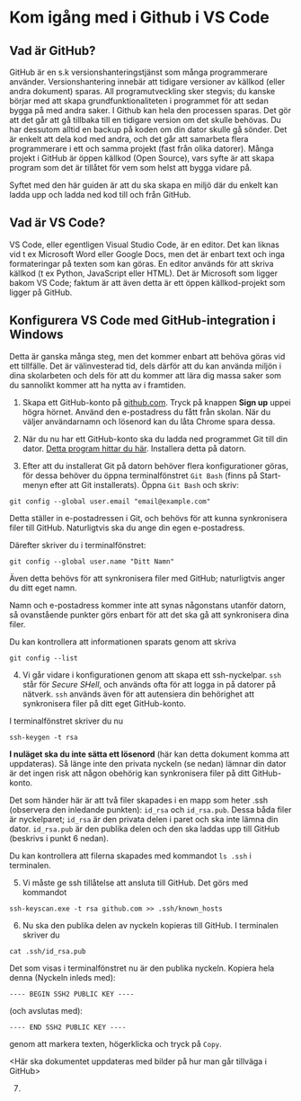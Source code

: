 # Kom igång med i Github i VS Code
## Vad är GitHub?
GitHub är en s.k versionshanteringstjänst som många programmerare använder. Versionshantering innebär att tidigare versioner av källkod (eller andra dokument) sparas. All programutveckling sker stegvis; du kanske börjar med att skapa grundfunktionaliteten i programmet för att sedan bygga på med andra saker. I Github kan hela den processen sparas. Det gör att det går att gå tillbaka till en tidigare version om det skulle behövas. Du har dessutom alltid en backup på koden om din dator skulle gå sönder. Det är enkelt att dela kod med andra, och det går att samarbeta flera programmerare i ett och samma projekt (fast från olika datorer). Många projekt i GitHub är öppen källkod (Open Source), vars syfte är att skapa program som det är tillåtet för vem som helst att bygga vidare på. 

Syftet med den här guiden är att du ska skapa en miljö där du enkelt kan ladda upp och ladda ned kod till och från GitHub.

## Vad är VS Code?
VS Code, eller egentligen Visual Studio Code, är en editor. Det kan liknas vid t ex Microsoft Word eller Google Docs, men det är enbart text och inga formateringar på texten som kan göras. En editor används för att skriva källkod (t ex Python, JavaScript eller HTML). Det är Microsoft som ligger bakom VS Code; faktum är att även detta är ett öppen källkod-projekt som ligger på GitHub.

## Konfigurera VS Code med GitHub-integration i Windows
Detta är ganska många steg, men det kommer enbart att behöva göras vid ett tillfälle. Det är välinvesterad tid, dels därför att du kan använda miljön i dina skolarbeten och dels för att du kommer att lära dig massa saker som du sannolikt kommer att ha nytta av i framtiden.

1. Skapa ett GitHub-konto på [github.com](https://github.com). Tryck på knappen **Sign up** uppei högra hörnet. Använd den e-postadress du fått från skolan. När du väljer användarnamn och lösenord kan du låta Chrome spara dessa.

2. När du nu har ett GitHub-konto ska du ladda ned programmet Git till din dator. [Detta program hittar du här](https://git-scm.com/download/). Installera detta på datorn.

3. Efter att du installerat Git på datorn behöver flera konfigurationer göras, för dessa behöver du öppna terminalfönstret `Git Bash` (finns på Start-menyn efter att Git installerats). Öppna `Git Bash` och skriv:

```
git config --global user.email "email@example.com"
```
Detta ställer in e-postadressen i Git, och behövs för att kunna synkronisera filer till GitHub. Naturligtvis ska du ange din egen e-postadress.

Därefter skriver du i terminalfönstret:

```
git config --global user.name "Ditt Namn"
```

Även detta behövs för att synkronisera filer med GitHub; naturligtvis anger du ditt eget namn.

Namn och e-postadress kommer inte att synas någonstans utanför datorn, så ovanstående punkter görs enbart för att det ska gå att synkronisera dina filer.

Du kan kontrollera att informationen sparats genom att skriva

```
git config --list
```

4. Vi går vidare i konfigurationen genom att skapa ett ssh-nyckelpar. `ssh` står för *Secure SHell*, och används ofta för att logga in på datorer på nätverk. `ssh` används även för att autensiera din behörighet att synkronisera filer på ditt eget GitHub-konto.

I terminalfönstret skriver du nu

```
ssh-keygen -t rsa
```

**I nuläget ska du inte sätta ett lösenord** (här kan detta dokument komma att uppdateras). Så länge inte den privata nyckeln (se nedan) lämnar din dator är det ingen risk att någon obehörig kan synkronisera filer på ditt GitHub-konto.

Det som händer här är att två filer skapades i en mapp som heter .ssh (observera den inledande punkten): `id_rsa` och `id_rsa.pub`. Dessa båda filer är nyckelparet; `id_rsa` är den privata delen i paret och ska inte lämna din dator. `id_rsa.pub` är den publika delen och den ska laddas upp till GitHub (beskrivs i punkt 6 nedan).

Du kan kontrollera att filerna skapades med kommandot `ls .ssh` i terminalen.

5. Vi måste ge ssh tillåtelse att ansluta till GitHub. Det görs med kommandot

```
ssh-keyscan.exe -t rsa github.com >> .ssh/known_hosts
```

6. Nu ska den publika delen av nyckeln kopieras till GitHub. I terminalen skriver du

```
cat .ssh/id_rsa.pub
```

Det som visas i terminalfönstret nu är den publika nyckeln. Kopiera hela denna (Nyckeln inleds med):

`---- BEGIN SSH2 PUBLIC KEY ----`

(och avslutas med): 

`---- END SSH2 PUBLIC KEY ----`

genom att markera texten, högerklicka och tryck på `Copy`.

<Här ska dokumentet uppdateras med bilder på hur man går tillväga i GitHub>

7. <Vidare uppdatering sker om hur VS Code hanteras.>